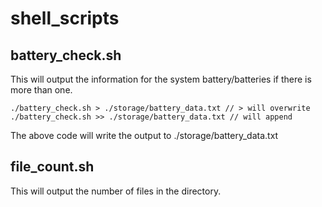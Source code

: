 # shell_scripts

## battery_check.sh

This will output the information for the system battery/batteries if there is more than one.

```
./battery_check.sh > ./storage/battery_data.txt // > will overwrite
./battery_check.sh >> ./storage/battery_data.txt // will append
```
The above code will write the output to ./storage/battery_data.txt

## file_count.sh

This will output the number of files in the directory.
